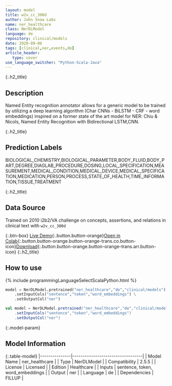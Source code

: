 ```yaml
---
layout: model
title: w2v_cc_300d
author: John Snow Labs
name: ner_healthcare
class: NerDLModel
language: de
repository: clinical/models
date: 2020-09-06
tags: [clinical,ner,events,de]
article_header:
   type: cover
use_language_switcher: "Python-Scala-Java"
---
```


{:.h2_title}
## Description
Named Entity recognition annotator allows for a generic model to be trained by utilizing a deep learning algorithm (Char CNNs - BiLSTM - CRF - word embeddings) inspired on a former state of the art model for NER: Chiu & Nicols, Named Entity Recognition with Bidirectional LSTM,CNN.  


{:.h2_title}
## Prediction Labels
BIOLOGICAL_CHEMISTRY,BIOLOGICAL_PARAMETER,BODY_FLUID,BODY_PART,DEGREE,DIAGLAB_PROCEDURE,DOSING,LOCAL_SPECIFICATION,MEASUREMENT,MEDICAL_CONDITION,MEDICAL_DEVICE,MEDICAL_SPECIFICATION,MEDICATION,PERSON,PROCESS,STATE_OF_HEALTH,TIME_INFORMATION,TISSUE,TREATMENT



{:.h2_title}
## Data Source
Trained on 2010 i2b2/VA challenge on concepts, assertions, and relations in clinical text with `w2v_cc_300d`

{:.btn-box}
[Live Demo](https://demo.johnsnowlabs.com/healthcare/NER_HEALTHCARE_DE/){:.button.button-orange}[Open in Colab](https://colab.research.google.com/github/JohnSnowLabs/spark-nlp-workshop/blob/master/tutorials/Certification_Trainings/Healthcare/14.German_Healthcare_Models.ipynb){:.button.button-orange.button-orange-trans.co.button-icon}[Download](https://s3.amazonaws.com/auxdata.johnsnowlabs.com/clinical/models/ner_healthcare_de_2.5.5_2.4_1599433028253.zip){:.button.button-orange.button-orange-trans.arr.button-icon}
{:.h2_title}
## How to use 
<div class="tabs-box" markdown="1">

{% include programmingLanguageSelectScalaPython.html %}

```python
model = NerDLModel.pretrained("ner_healthcare","de","clinical/models") \
	.setInputCols("sentence","token","word_embeddings") \
	.setOutputCol("ner")
```

```scala
val model = NerDLModel.pretrained("ner_healthcare","de","clinical/models")
	.setInputCols("sentence","token","word_embeddings")
	.setOutputCol("ner")
```
</div>



{:.model-param}
## Model Information

{:.table-model}
|---------------|----------------------------------|
| Model Name    | ner_healthcare                   |
| Type          | NerDLModel                       |
| Compatibility | 2.5.5                            |
| License       | Licensed                         |
| Edition       | Healthcare                       |
| Inputs        | sentence, token, word_embeddings |
| Output        | ner                              |
| Language      | de                               |
| Dependencies  | FILLUP                           |

